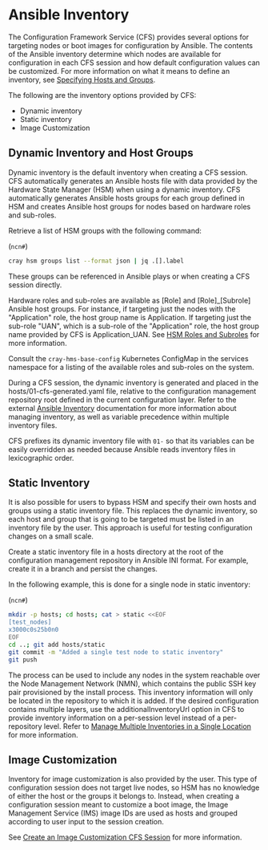 # Ansible Inventory

The Configuration Framework Service \(CFS\) provides several options for targeting nodes or boot images for configuration by Ansible. The contents of the Ansible inventory determine which nodes are available for configuration in each CFS session and how default configuration values can be customized. For more information on what it means to define an inventory, see [Specifying Hosts and Groups](./Specifying_Hosts_and_Groups.md).

The following are the inventory options provided by CFS:

* Dynamic inventory
* Static inventory
* Image Customization

## Dynamic Inventory and Host Groups

Dynamic inventory is the default inventory when creating a CFS session. CFS automatically generates an Ansible hosts file with data provided by the Hardware State Manager \(HSM\) when using a dynamic inventory. CFS automatically generates Ansible hosts groups for each group defined in HSM and creates Ansible host groups for nodes based on hardware roles and sub-roles.

Retrieve a list of HSM groups with the following command:

(`ncn#`)
```bash
cray hsm groups list --format json | jq .[].label
```

These groups can be referenced in Ansible plays or when creating a CFS session directly.

Hardware roles and sub-roles are available as \[Role\] and \[Role\]\_\[Subrole\] Ansible host groups. For instance, if targeting just the nodes with the "Application" role, the host group name is Application. If targeting just the sub-role "UAN", which is a sub-role of the "Application" role, the host group name provided by CFS is Application\_UAN. See [HSM Roles and Subroles](../hardware_state_manager/HSM_Roles_and_Subroles.md) for more information.

Consult the `cray-hms-base-config` Kubernetes ConfigMap in the services namespace for a listing of the available roles and sub-roles on the system.

During a CFS session, the dynamic inventory is generated and placed in the hosts/01-cfs-generated.yaml file, relative to the configuration management repository root defined in the current configuration layer. Refer to the external [Ansible Inventory](https://docs.ansible.com/ansible/latest/user_guide/intro_inventory.html#using-multiple-inventory-sources) documentation for more information about managing inventory, as well as variable precedence within multiple inventory files.

CFS prefixes its dynamic inventory file with `01-` so that its variables can be easily overridden as needed because Ansible reads inventory files in lexicographic order.

## Static Inventory

It is also possible for users to bypass HSM and specify their own hosts and groups using a static inventory file. This replaces the dynamic inventory, so each host and group that is going to be targeted must be listed in an inventory file by the user. This approach is useful for testing configuration changes on a small scale.

Create a static inventory file in a hosts directory at the root of the configuration management repository in Ansible INI format. For example, create it in a branch and persist the changes.

In the following example, this is done for a single node in static inventory:

(`ncn#`)
```bash
mkdir -p hosts; cd hosts; cat > static <<EOF
[test_nodes]
x3000c0s25b0n0
EOF
cd ..; git add hosts/static
git commit -m "Added a single test node to static inventory"
git push
```

The process can be used to include any nodes in the system reachable over the Node Management Network \(NMN\), which contains the public SSH key pair provisioned by the install process. This inventory information will only be located in the repository to which it is added. If the desired configuration contains multiple layers, use the additionalInventoryUrl option in CFS to provide inventory information on a per-session level instead of a per-repository level. Refer to [Manage Multiple Inventories in a Single Location](Manage_Multiple_Inventories_in_a_Single_Location.md) for more information.

## Image Customization

Inventory for image customization is also provided by the user. This type of configuration session does not target live nodes, so HSM has no knowledge of either the host or the groups it belongs to. Instead, when creating a configuration session meant to customize a boot image, the Image Management Service \(IMS\) image IDs are used as hosts and grouped according to user input to the session creation.

See [Create an Image Customization CFS Session](Create_an_Image_Customization_CFS_Session.md) for more information.

